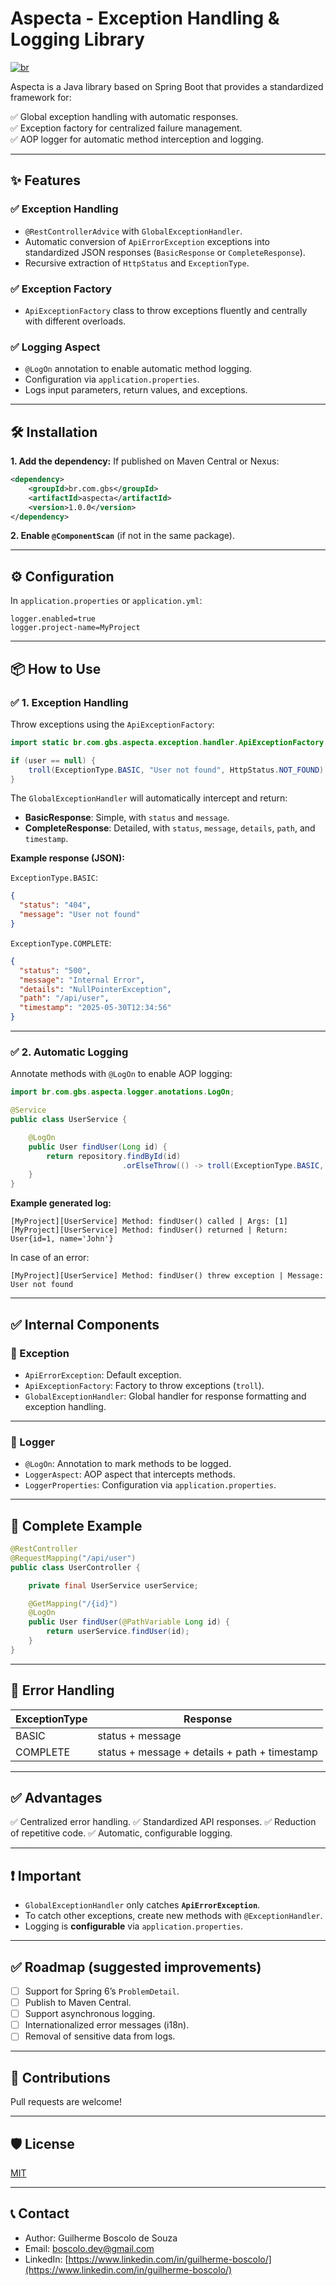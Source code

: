 # Aspecta - Exception Handling & Logging Library

[![br](https://img.shields.io/badge/lang-br-green.svg)](https://github.com/boscolodev/aspecta/blob/main/README-br.md)

Aspecta is a Java library based on Spring Boot that provides a standardized framework for:

✅ Global exception handling with automatic responses.  
✅ Exception factory for centralized failure management.  
✅ AOP logger for automatic method interception and logging.


---

## ✨ Features

### ✅ Exception Handling

* `@RestControllerAdvice` with `GlobalExceptionHandler`.
* Automatic conversion of `ApiErrorException` exceptions into standardized JSON responses (`BasicResponse` or `CompleteResponse`).
* Recursive extraction of `HttpStatus` and `ExceptionType`.

### ✅ Exception Factory

* `ApiExceptionFactory` class to throw exceptions fluently and centrally with different overloads.

### ✅ Logging Aspect

* `@LogOn` annotation to enable automatic method logging.
* Configuration via `application.properties`.
* Logs input parameters, return values, and exceptions.

---

## 🛠️ Installation

**1. Add the dependency:**
If published on Maven Central or Nexus:

```xml
<dependency>
    <groupId>br.com.gbs</groupId>
    <artifactId>aspecta</artifactId>
    <version>1.0.0</version>
</dependency>
```

**2. Enable `@ComponentScan`** (if not in the same package).

---

## ⚙️ Configuration

In `application.properties` or `application.yml`:

```properties
logger.enabled=true
logger.project-name=MyProject
```

---

## 📦 How to Use

### ✅ 1. Exception Handling

Throw exceptions using the `ApiExceptionFactory`:

```java
import static br.com.gbs.aspecta.exception.handler.ApiExceptionFactory.troll;

if (user == null) {
    troll(ExceptionType.BASIC, "User not found", HttpStatus.NOT_FOUND);
}
```

The `GlobalExceptionHandler` will automatically intercept and return:

* **BasicResponse**: Simple, with `status` and `message`.
* **CompleteResponse**: Detailed, with `status`, `message`, `details`, `path`, and `timestamp`.

**Example response (JSON):**

`ExceptionType.BASIC`:

```json
{
  "status": "404",
  "message": "User not found"
}
```

`ExceptionType.COMPLETE`:

```json
{
  "status": "500",
  "message": "Internal Error",
  "details": "NullPointerException",
  "path": "/api/user",
  "timestamp": "2025-05-30T12:34:56"
}
```

---

### ✅ 2. Automatic Logging

Annotate methods with `@LogOn` to enable AOP logging:

```java
import br.com.gbs.aspecta.logger.anotations.LogOn;

@Service
public class UserService {

    @LogOn
    public User findUser(Long id) {
        return repository.findById(id)
                         .orElseThrow(() -> troll(ExceptionType.BASIC, "User not found", HttpStatus.NOT_FOUND));
    }
}
```

**Example generated log:**

```text
[MyProject][UserService] Method: findUser() called | Args: [1]
[MyProject][UserService] Method: findUser() returned | Return: User{id=1, name='John'}
```

In case of an error:

```text
[MyProject][UserService] Method: findUser() threw exception | Message: User not found
```

---

## ✅ Internal Components

### 📁 Exception

* `ApiErrorException`: Default exception.
* `ApiExceptionFactory`: Factory to throw exceptions (`troll`).
* `GlobalExceptionHandler`: Global handler for response formatting and exception handling.

---

### 📁 Logger

* `@LogOn`: Annotation to mark methods to be logged.
* `LoggerAspect`: AOP aspect that intercepts methods.
* `LoggerProperties`: Configuration via `application.properties`.

---

## 📝 Complete Example

```java
@RestController
@RequestMapping("/api/user")
public class UserController {

    private final UserService userService;

    @GetMapping("/{id}")
    @LogOn
    public User findUser(@PathVariable Long id) {
        return userService.findUser(id);
    }
}
```

---

## 🚨 Error Handling

| ExceptionType | Response                                      |
| ------------- | --------------------------------------------- |
| BASIC         | status + message                              |
| COMPLETE      | status + message + details + path + timestamp |

---

## ✅ Advantages

✅ Centralized error handling.
✅ Standardized API responses.
✅ Reduction of repetitive code.
✅ Automatic, configurable logging.

---

## ❗ Important

* `GlobalExceptionHandler` only catches **`ApiErrorException`**.
* To catch other exceptions, create new methods with `@ExceptionHandler`.
* Logging is **configurable** via `application.properties`.

---

## ✅ Roadmap (suggested improvements)

* [ ] Support for Spring 6’s `ProblemDetail`.
* [ ] Publish to Maven Central.
* [ ] Support asynchronous logging.
* [ ] Internationalized error messages (i18n).
* [ ] Removal of sensitive data from logs.

---

## 🤝 Contributions

Pull requests are welcome!

---

## 🛡️ License

[MIT](LICENSE)

---

## 📞 Contact

* Author: Guilherme Boscolo de Souza
* Email: [boscolo.dev@gmail.com](mailto:boscolo.dev@gmail.com)
* LinkedIn: [https://www.linkedin.com/in/guilherme-boscolo/](https://www.linkedin.com/in/guilherme-boscolo/)
